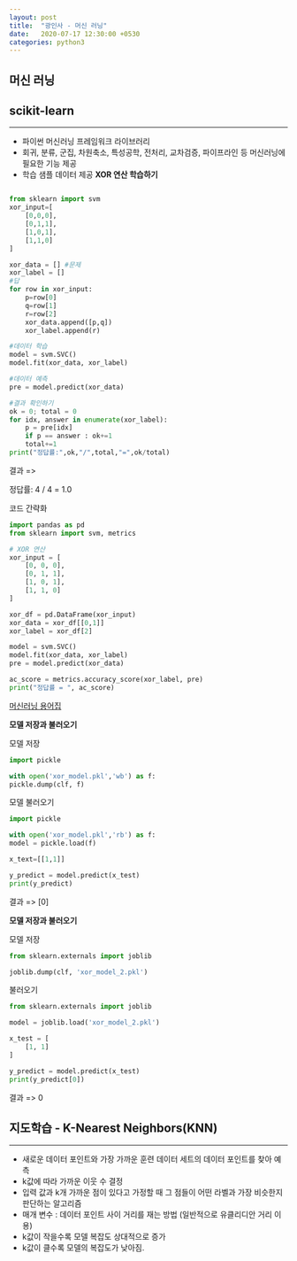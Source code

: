 ```yaml
---
layout: post
title:  "광인사 - 머신 러닝"
date:   2020-07-17 12:30:00 +0530
categories: python3
---
```

<h2>머신 러닝</h2>
<h2>scikit-learn</h2>

----
* 파이썬 머신러닝 프레임워크 라이브러리
* 회귀, 분류, 군집, 차원축소, 특성공학, 전처리, 교차검증, 파이프라인 등 머신러닝에 필요한 기능 제공
* 학습 샘플 데이터 제공
**XOR 연산 학습하기**
```python

from sklearn import svm
xor_input=[
    [0,0,0],
    [0,1,1],
    [1,0,1],
    [1,1,0]
]

xor_data = [] #문제
xor_label = []
#답
for row in xor_input:
    p=row[0]
    q=row[1]
    r=row[2]
    xor_data.append([p,q])
    xor_label.append(r)

#데이터 학습
model = svm.SVC()
model.fit(xor_data, xor_label)

#데이터 예측
pre = model.predict(xor_data)

#결과 확인하기
ok = 0; total = 0
for idx, answer in enumerate(xor_label):
    p = pre[idx]
    if p == answer : ok+=1
    total+=1
print("정답률:",ok,"/",total,"=",ok/total)
```
결과 =>

정답률: 4 / 4 = 1.0

코드 간략화

```python
import pandas as pd
from sklearn import svm, metrics

# XOR 연산
xor_input = [
    [0, 0, 0],
    [0, 1, 1],
    [1, 0, 1],
    [1, 1, 0]
]

xor_df = pd.DataFrame(xor_input)
xor_data = xor_df[[0,1]]
xor_label = xor_df[2]

model = svm.SVC()
model.fit(xor_data, xor_label)
pre = model.predict(xor_data)

ac_score = metrics.accuracy_score(xor_label, pre)
print("정답률 = ", ac_score)
```
<a href ="https://developers.google.com/machine-learning/glossary
">머신러닝 용어집</a>

**모델 저장과 불러오기**

모델 저장

```python
import pickle

with open('xor_model.pkl','wb') as f:
pickle.dump(clf, f)
```

모델 불러오기

```python
import pickle

with open('xor_model.pkl','rb') as f:
model = pickle.load(f)

x_text=[[1,1]]

y_predict = model.predict(x_test)
print(y_predict)
```
결과 => [0]

**모델 저장과 불러오기**

모델 저장

```python
from sklearn.externals import joblib

joblib.dump(clf, 'xor_model_2.pkl')
```

불러오기

```python
from sklearn.externals import joblib

model = joblib.load('xor_model_2.pkl')

x_test = [
    [1, 1]
]

y_predict = model.predict(x_test)
print(y_predict[0])
```
결과 => 0

<h2>지도학습 - K-Nearest Neighbors(KNN)</h2>

---

* 새로운 데이터 포인트와 가장 가까운 훈련 데이터 세트의 데이터 포인트를 찾아 예측
* k값에 따라 가까운 이웃 수 결정
* 입력 값과 k개 가까운 점이 있다고 가정할 때 그 점들이 어떤 라벨과 가장 비슷한지 판단하는 알고리즘
* 매개 변수 : 데이터 포인트 사이 거리를 재는 방법 (일반적으로 유클리디안 거리 이용)
* k값이 작을수록 모델 복잡도 상대적으로 증가
* k값이 클수록 모델의 복잡도가 낮아짐.